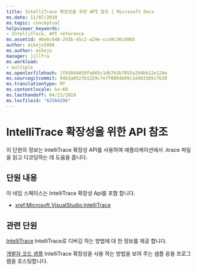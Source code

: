 ```yaml
---
title: IntelliTrace 확장성을 위한 API 참조 | Microsoft Docs
ms.date: 11/07/2018
ms.topic: conceptual
helpviewer_keywords:
- IntelliTrace, API reference
ms.assetid: 46e6c648-293b-45c2-a29e-cca9c36cd865
author: mikejo5000
ms.author: mikejo
manager: jillfra
ms.workload:
- multiple
ms.openlocfilehash: 1fb5044059fa005c1d67b3b7055a294bb22e124e
ms.sourcegitcommit: 94b3a052fb1229c7e7f8804b09c1d403385c7630
ms.translationtype: MT
ms.contentlocale: ko-KR
ms.lasthandoff: 04/23/2019
ms.locfileid: "62564296"
---
```

# <a name="api-reference-for-intellitrace-extensibility"></a>IntelliTrace 확장성을 위한 API 참조

이 단원의 정보는 IntelliTrace 확장성 API를 사용하여 애플리케이션에서 .itrace 파일을 읽고 디코딩하는 데 도움을 줍니다.

## <a name="in-this-section"></a>단원 내용

이 네임 스페이스는 IntelliTrace 확장성 Api를 포함 합니다.

- <xref:Microsoft.VisualStudio.IntelliTrace>

## <a name="related-sections"></a>관련 단원

[IntelliTrace](../debugger/intellitrace.md) IntelliTrace로 디버깅 하는 방법에 대 한 정보를 제공 합니다.

[개발자 코드 샘플](https://code.msdn.microsoft.com/) IntelliTrace 확장성을 사용 하는 방법을 보여 주는 샘플 응용 프로그램을 호스팅합니다.
